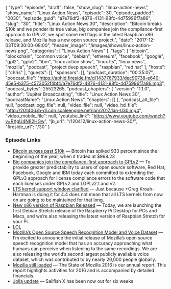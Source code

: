 {
  "type": "episode",
  "draft": false,
  "show_slug": "linux-action-news",
  "show_name": "Linux Action News",
  "episode": 30,
  "episode_padded": "0030",
  "episode_guid": "a7e76df2-4876-4131-98fc-4d75996f7a86",
  "slug": "30",
  "title": "Linux Action News 30",
  "description": "Bitcoin breaks $10k and we ponder its true value, big companies join the compliance-first approach to GPLv2, we spot some red flags in the latest Raspbian x86 release, and Mozilla has a new open source project.",
  "date": "2017-12-03T09:30:00-08:00",
  "header_image": "/images/shows/linux-action-news.png",
  "categories": [
    "Linux Action News"
  ],
  "tags": [
    "bitcoin",
    "blockchain",
    "common voice",
    "debian",
    "ethereum",
    "facebook",
    "google",
    "gpl2",
    "gplv2",
    "ibm",
    "linux action show",
    "linux lts",
    "linux news",
    "mozilla",
    "podcast",
    "project deep speech",
    "raspbian",
    "red hat"
  ],
  "hosts": [
    "chris"
  ],
  "guests": [],
  "sponsors": [],
  "podcast_duration": "00:35:07",
  "podcast_file": "https://aphid.fireside.fm/d/1437767933/dec90738-e640-45e5-b375-4573052f4bf4/a7e76df2-4876-4131-98fc-4d75996f7a86.mp3",
  "podcast_bytes": 25523265,
  "podcast_chapters": {
    "version": "1.1.0",
    "author": "Jupiter Broadcasting",
    "title": "Linux Action News 30",
    "podcastName": "Linux Action News",
    "chapters": []
  },
  "podcast_alt_file": null,
  "podcast_ogg_file": null,
  "video_file": null,
  "video_hd_file": "http://201406.jb-dl.cdn.scaleengine.net/lan/2017/lan-030.mp4",
  "video_mobile_file": null,
  "youtube_link": "https://www.youtube.com/watch?v=RXgU4N82HGw",
  "jb_url": "/120412/linux-action-news-30/",
  "fireside_url": "/30"
}


### Episode Links

  * [Bitcoin surges past $10k](https://www.theverge.com/2017/11/29/16714322/bitcoin-surge-10000 "Bitcoin surges past $10k") — Bitcoin has spiked 933 percent since the beginning of the year, when it traded at $968.23
  * [Big companies join the compliance-first approach to GPLv2](https://www.redhat.com/en/about/press-releases/technology-industry-leaders-join-forces-increase-predictability-open-source-licensing "Big companies join the compliance-first approach to GPLv2") — To provide greater predictability to users of open source software, Red Hat, Facebook, Google and IBM today each committed to extending the GPLv3 approach for license compliance errors to the software code that each licenses under GPLv2 and LGPLv2.1 and v2. 
  * [LTS kernel support window clarified](https://plus.google.com/u/0/+KonstantinRyabitsev/posts/Lq97ZtL8Xw9 "LTS kernel support window clarified") — Just because +Greg Kroah-Hartman​ is doing it for 4.4 does not mean that all LTS kernels from now on are going to be maintained for that long.
  * [New x86 version of Raspbian Released](https://www.raspberrypi.org/blog/stretch-pcs-macs-raspbian-update/ "New x86 version of Raspbian Released") — Today, we are launching the first Debian Stretch release of the Raspberry Pi Desktop for PCs and Macs, and we’re also releasing the latest version of Raspbian Stretch for your Pi.
  * [LOL](https://i.imgur.com/BjY8DCV.png "LOL")
  * [Mozilla’s Open Source Speech Recognition Model and Voice Dataset](https://blog.mozilla.org/blog/2017/11/29/announcing-the-initial-release-of-mozillas-open-source-speech-recognition-model-and-voice-dataset/ "Mozilla’s Open Source Speech Recognition Model and Voice Dataset") — I’m excited to announce the initial release of Mozilla’s open source speech recognition model that has an accuracy approaching what humans can perceive when listening to the same recordings. We are also releasing the world’s second largest publicly available voice dataset, which was contributed to by nearly 20,000 people globally.
  * [Mozilla still loaded](https://www.mozilla.org/en-US/foundation/annualreport/2016/ "Mozilla still loaded") — The State of Mozilla 2016 is our annual report. This report highlights activities for 2016 and is accompanied by detailed financials. 
  * [Jolla update](https://blog.jolla.com/slush2017_update/ "Jolla update") — Sailfish X has been now out for six weeks


